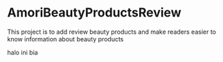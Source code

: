 # AmoriBeautyProductsReview
This project is to add review beauty products and make readers easier to know information about beauty products

halo ini bia
